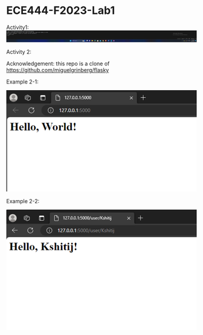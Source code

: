 # ECE444-F2023-Lab1

Activity1:
![Alt text](Screenshots/image.png)

Activity 2:

Acknowledgement: this repo is a clone of https://github.com/miguelgrinberg/flasky

Example 2-1:

![Alt text](Screenshots/example_2_1.png)

Example 2-2:

![Alt text](Screenshots/example_2_2.png)